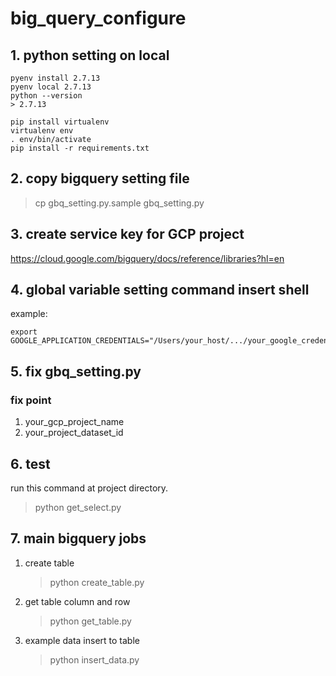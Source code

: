 # big_query_configure
## 1. python setting on local
```
pyenv install 2.7.13
pyenv local 2.7.13
python --version
> 2.7.13

pip install virtualenv
virtualenv env
. env/bin/activate
pip install -r requirements.txt
```

## 2. copy bigquery setting file
> cp gbq_setting.py.sample gbq_setting.py

## 3. create service key for GCP project
https://cloud.google.com/bigquery/docs/reference/libraries?hl=en

## 4. global variable setting command insert shell
example:
```
export GOOGLE_APPLICATION_CREDENTIALS="/Users/your_host/.../your_google_credential.json"
```

## 5. fix gbq_setting.py
### fix point
1. your_gcp_project_name
2. your_project_dataset_id

## 6. test
run this command at project directory.
> python get_select.py

## 7. main bigquery jobs
1. create table
    > python create_table.py
    
2. get table column and row
    > python get_table.py
    
3. example data insert to table
    > python insert_data.py
    
